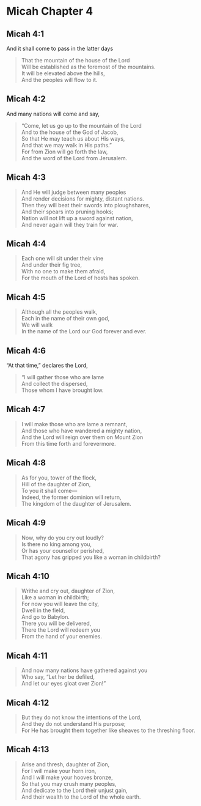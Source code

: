 # Micah Chapter 4

## Micah 4:1

And it shall come to pass in the latter days

> That the mountain of the house of the Lord  
> Will be established as the foremost of the mountains.  
> It will be elevated above the hills,  
> And the peoples will flow to it.

## Micah 4:2

And many nations will come and say,

> “Come, let us go up to the mountain of the Lord  
> And to the house of the God of Jacob,  
> So that He may teach us about His ways,  
> And that we may walk in His paths.”  
> For from Zion will go forth the law,  
> And the word of the Lord from Jerusalem.

## Micah 4:3

> And He will judge between many peoples  
> And render decisions for mighty, distant nations.  
> Then they will beat their swords into ploughshares,  
> And their spears into pruning hooks;  
> Nation will not lift up a sword against nation,  
> And never again will they train for war.

## Micah 4:4

> Each one will sit under their vine  
> And under their fig tree,  
> With no one to make them afraid,  
> For the mouth of the Lord of hosts has spoken.

## Micah 4:5

> Although all the peoples walk,  
> Each in the name of their own god,  
> We will walk  
> In the name of the Lord our God forever and ever.

## Micah 4:6

“At that time,” declares the Lord,

> “I will gather those who are lame  
> And collect the dispersed,  
> Those whom I have brought low.

## Micah 4:7

> I will make those who are lame a remnant,  
> And those who have wandered a mighty nation,  
> And the Lord will reign over them on Mount Zion  
> From this time forth and forevermore.

## Micah 4:8

> As for you, tower of the flock,  
> Hill of the daughter of Zion,  
> To you it shall come—  
> Indeed, the former dominion will return,  
> The kingdom of the daughter of Jerusalem.

## Micah 4:9

> Now, why do you cry out loudly?  
> Is there no king among you,  
> Or has your counsellor perished,  
> That agony has gripped you like a woman in childbirth?

## Micah 4:10

> Writhe and cry out, daughter of Zion,  
> Like a woman in childbirth;  
> For now you will leave the city,  
> Dwell in the field,  
> And go to Babylon.  
> There you will be delivered,  
> There the Lord will redeem you  
> From the hand of your enemies.

## Micah 4:11

> And now many nations have gathered against you  
> Who say, “Let her be defiled,  
> And let our eyes gloat over Zion!”

## Micah 4:12

> But they do not know the intentions of the Lord,  
> And they do not understand His purpose;  
> For He has brought them together like sheaves to the threshing floor.

## Micah 4:13

> Arise and thresh, daughter of Zion,  
> For I will make your horn iron,  
> And I will make your hooves bronze,  
> So that you may crush many peoples,  
> And dedicate to the Lord their unjust gain,  
> And their wealth to the Lord of the whole earth.
